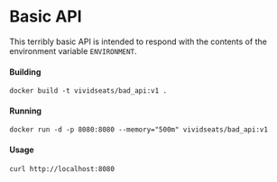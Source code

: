 # Basic API

This terribly basic API is intended to respond with the contents of the environment variable `ENVIRONMENT`. 

#### Building

```
docker build -t vividseats/bad_api:v1 .
```

#### Running
```
docker run -d -p 8080:8080 --memory="500m" vividseats/bad_api:v1
```

#### Usage

```
curl http://localhost:8080
```
